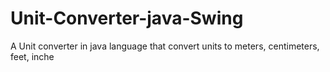 # Unit-Converter-java-Swing
A Unit converter in java language that  convert units to meters, centimeters, feet, inche

